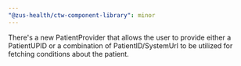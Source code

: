 ```yaml
---
"@zus-health/ctw-component-library": minor
---
```


There's a new PatientProvider that allows the user to provide either a PatientUPID or a combination of PatientID/SystemUrl to be utilized for fetching conditions about the patient.
